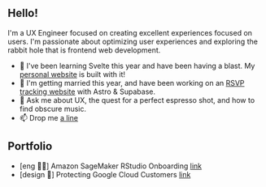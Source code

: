 ## Hello!

I'm a UX Engineer focused on creating excellent experiences focused on users. I'm passionate about optimizing user experiences and exploring the rabbit hole that is frontend web development.

- 🌱 I've been learning Svelte this year and have been having a blast. My [personal website](https://www.simonbukin.com) is built with it!
- 🔭 I'm getting married this year, and have been working on an [RSVP tracking website](https://simonandkaylawedd.ing) with Astro & Supabase. 
- 💬 Ask me about UX, the quest for a perfect espresso shot, and how to find obscure music.
- 📫 Drop me [a line](mailto:from-github@sbukin.anonaddy.com)

## Portfolio
- [eng 🧑‍💻] Amazon SageMaker RStudio Onboarding [link](https://www.simonbukin.com/portfolio/sagemaker-onboarding)
- [design 🎨] Protecting Google Cloud Customers [link](https://www.simonbukin.com/portfolio/gcs-security)

<!--
**simonbukin/simonbukin** is a ✨ _special_ ✨ repository because its `README.md` (this file) appears on your GitHub profile.

Here are some ideas to get you started:

- 🔭 I’m currently working on ...
- 🌱 I’m currently learning ...
- 👯 I’m looking to collaborate on ...
- 🤔 I’m looking for help with ...
- 💬 Ask me about ...
- 📫 How to reach me: ...
- 😄 Pronouns: ...
- ⚡ Fun fact: ...
-->
